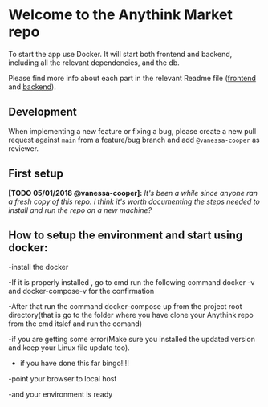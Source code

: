 # Welcome to the Anythink Market repo

To start the app use Docker. It will start both frontend and backend, including all the relevant dependencies, and the db.

Please find more info about each part in the relevant Readme file ([frontend](frontend/readme.md) and [backend](backend/README.md)).

## Development

When implementing a new feature or fixing a bug, please create a new pull request against `main` from a feature/bug branch and add `@vanessa-cooper` as reviewer.

## First setup

**[TODO 05/01/2018 @vanessa-cooper]:** _It's been a while since anyone ran a fresh copy of this repo. I think it's worth documenting the steps needed to install and run the repo on a new machine?_

## How to setup the environment and start using docker:
-install the docker 

-If it is properly installed , go to cmd run the following command docker -v and docker-compose-v for the confirmation

-After that run the command docker-compose up from the project root directory(that is go to the folder where you have clone your Anythink repo from the cmd itslef and run the comand)

-if you are getting some error(Make sure you installed the updated version and keep your Linux file update too).

- if you have done this far bingo!!!!

-point your browser to local host

-and your environment is ready
